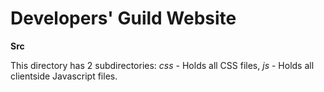 # Developers' Guild Website

**Src**

This directory has 2 subdirectories: *css* - Holds all CSS files, *js* - Holds all clientside Javascript files.
